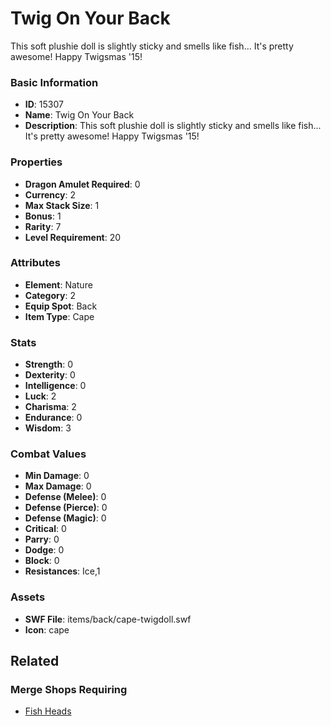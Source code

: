 # Twig On Your Back

This soft plushie doll is slightly sticky and smells like fish... It's pretty awesome! Happy Twigsmas '15!

### Basic Information

- **ID**: 15307
- **Name**: Twig On Your Back
- **Description**: This soft plushie doll is slightly sticky and smells like fish... It&#039;s pretty awesome! Happy Twigsmas &#039;15!

### Properties

- **Dragon Amulet Required**: 0
- **Currency**: 2
- **Max Stack Size**: 1
- **Bonus**: 1
- **Rarity**: 7
- **Level Requirement**: 20

### Attributes

- **Element**: Nature
- **Category**: 2
- **Equip Spot**: Back
- **Item Type**: Cape

### Stats

- **Strength**: 0
- **Dexterity**: 0
- **Intelligence**: 0
- **Luck**: 2
- **Charisma**: 2
- **Endurance**: 0
- **Wisdom**: 3

### Combat Values

- **Min Damage**: 0
- **Max Damage**: 0
- **Defense (Melee)**: 0
- **Defense (Pierce)**: 0
- **Defense (Magic)**: 0
- **Critical**: 0
- **Parry**: 0
- **Dodge**: 0
- **Block**: 0
- **Resistances**: Ice,1

### Assets

- **SWF File**: items/back/cape-twigdoll.swf
- **Icon**: cape

## Related

### Merge Shops Requiring

- [Fish Heads](../merge-shops/243-fish-heads.md)

